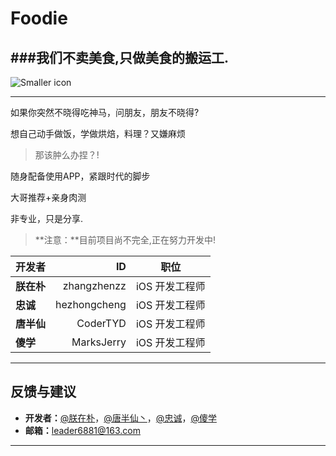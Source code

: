 # Foodie

###我们不卖美食,只做美食的搬运工.
---
![Smaller icon](http://pic.58pic.com/58pic/13/85/26/79M58PICFtT_1024.jpg "Title here")

---




如果你突然不晓得吃神马，问朋友，朋友不晓得?

想自己动手做饭，学做烘焙，料理？又嫌麻烦

> 那该肿么办捏？!

随身配备使用APP，紧跟时代的脚步

大哥推荐+亲身肉测

非专业，只是分享.


> **注意：**目前项目尚不完全,正在努力开发中!




| 开发者 | ID | 职位 |
| :-------- | --------:| :--: |
| **朕在朴**| zhangzhenzz  | iOS 开发工程师 |
| **忠诚**   | hezhongcheng | iOS 开发工程师  |
| **唐半仙** | CoderTYD     | iOS 开发工程师 |
| **傻学**   | MarksJerry   | iOS 开发工程师  |


---
## 反馈与建议
- **开发者：**[@朕在朴](http://www.jianshu.com/users/a8a031000319/latest_articles)，[@唐半仙丶](https://github.com/CoderTYD)，[@忠诚](http://www.jianshu.com/users/a8a031000319/latest_articles)，[@傻学](http://www.jianshu.com/users/a8a031000319/latest_articles)
- **邮箱：**<leader6881@163.com>












---




